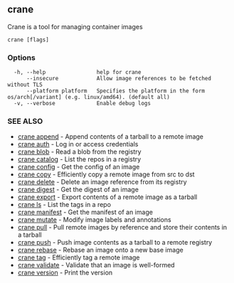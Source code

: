 ## crane

Crane is a tool for managing container images

```
crane [flags]
```

### Options

```
  -h, --help                help for crane
      --insecure            Allow image references to be fetched without TLS
      --platform platform   Specifies the platform in the form os/arch[/variant] (e.g. linux/amd64). (default all)
  -v, --verbose             Enable debug logs
```

### SEE ALSO

* [crane append](crane_append.md)	 - Append contents of a tarball to a remote image
* [crane auth](crane_auth.md)	 - Log in or access credentials
* [crane blob](crane_blob.md)	 - Read a blob from the registry
* [crane catalog](crane_catalog.md)	 - List the repos in a registry
* [crane config](crane_config.md)	 - Get the config of an image
* [crane copy](crane_copy.md)	 - Efficiently copy a remote image from src to dst
* [crane delete](crane_delete.md)	 - Delete an image reference from its registry
* [crane digest](crane_digest.md)	 - Get the digest of an image
* [crane export](crane_export.md)	 - Export contents of a remote image as a tarball
* [crane ls](crane_ls.md)	 - List the tags in a repo
* [crane manifest](crane_manifest.md)	 - Get the manifest of an image
* [crane mutate](crane_mutate.md)	 - Modify image labels and annotations
* [crane pull](crane_pull.md)	 - Pull remote images by reference and store their contents in a tarball
* [crane push](crane_push.md)	 - Push image contents as a tarball to a remote registry
* [crane rebase](crane_rebase.md)	 - Rebase an image onto a new base image
* [crane tag](crane_tag.md)	 - Efficiently tag a remote image
* [crane validate](crane_validate.md)	 - Validate that an image is well-formed
* [crane version](crane_version.md)	 - Print the version

